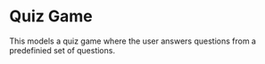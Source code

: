 # Quiz Game
This models a quiz game where the user answers questions from a predefinied set of questions. 
